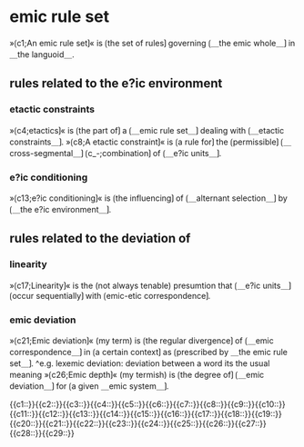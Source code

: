 # emic rule set

»⟮c1;An emic rule set⟯« is ⟮the set of rules⟯ governing ⟮＿the emic whole＿⟯ in ＿the languoid＿.

## rules related to the e?ic environment

### etactic constraints

»⟮c4;etactics⟯« is ⟮the part of⟯ a ⟮＿emic rule set＿⟯ dealing with ⟮＿etactic constraints＿⟯.
»⟮c8;A etactic constraint⟯« is ⟮a rule for⟯ the ⟮permissible⟯ ⟮＿cross-segmental＿⟯ ⟮c_-;combination⟯ of ⟮＿e?ic units＿⟯.

### e?ic conditioning 

»⟮c13;e?ic conditioning⟯« is ⟮the influencing⟯ of ⟮＿alternant selection＿⟯ by ⟮＿the e?ic environment＿⟯.

## rules related to the deviation of 

### linearity

»⟮c17;Linearity⟯« is the (not always tenable) presumtion that ⟮＿e?ic units＿⟯ ⟮occur sequentially⟯ with ⟮emic-etic correspondence⟯.

### emic deviation

»⟮c21;Emic deviation⟯« (my term) is ⟮the regular divergence⟯ of ⟮＿emic correspondence＿⟯ in ⟮a certain context⟯ as ⟮prescribed by ＿the emic rule set＿⟯.
^e.g. lexemic deviation: deviation between a word its the usual meaning
»⟮c26;Emic depth⟯« (my termish) is ⟮the degree of⟯ ⟮＿emic deviation＿⟯ for ⟮a given ＿emic system＿⟯.

<span class='cloze-dump'>{{c1::}}{{c2::}}{{c3::}}{{c4::}}{{c5::}}{{c6::}}{{c7::}}{{c8::}}{{c9::}}{{c10::}}{{c11::}}{{c12::}}{{c13::}}{{c14::}}{{c15::}}{{c16::}}{{c17::}}{{c18::}}{{c19::}}{{c20::}}{{c21::}}{{c22::}}{{c23::}}{{c24::}}{{c25::}}{{c26::}}{{c27::}}{{c28::}}{{c29::}}</span>